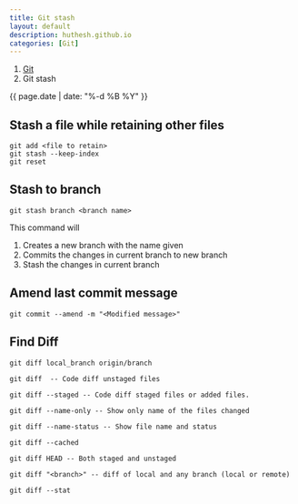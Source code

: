 ```yaml
---
title: Git stash
layout: default
description: huthesh.github.io
categories: [Git]
---
```

<ol class="breadcrumb">
  <li><a href="/Git">Git</a></li>
  <li class="active">Git stash</li>
</ol>

<div>
        {{ page.date | date: "%-d %B %Y" }}
</div>

## Stash a file while retaining other files



```
git add <file to retain>
git stash --keep-index
git reset
```

## Stash to branch


```
git stash branch <branch name>
```
This command will
<ol>
  <li>Creates a new branch with the name given</li>
  <li>Commits the changes in current branch to new branch</li>
  <li>Stash the changes in current branch</li>
</ol>


## Amend last commit message


```
git commit --amend -m "<Modified message>"
```

## Find Diff 

```
git diff local_branch origin/branch

git diff  -- Code diff unstaged files

git diff --staged -- Code diff staged files or added files. 

git diff --name-only -- Show only name of the files changed

git diff --name-status -- Show file name and status

git diff --cached

git diff HEAD -- Both staged and unstaged 

git diff "<branch>" -- diff of local and any branch (local or remote)

git diff --stat 
```


